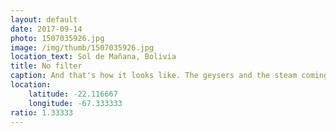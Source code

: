 ```yaml
---
layout: default
date: 2017-09-14
photo: 1507035926.jpg
image: /img/thumb/1507035926.jpg
location_text: Sol de Mañana, Bolivia
title: No filter
caption: And that's how it looks like. The geysers and the steam coming out of the ground. All this sulfur frozen over night due to the extremely low temperature.
location:
    latitude: -22.116667
    longitude: -67.333333
ratio: 1.33333
---
```

